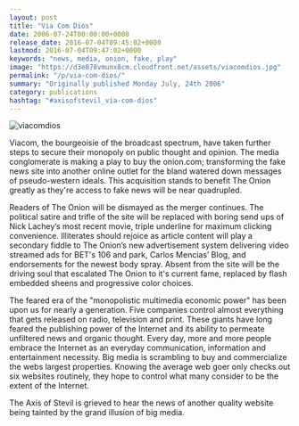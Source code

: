 ```yaml
---
layout: post
title: "Via Com Dios"
date: 2006-07-24T00:00:00+0000
release_date: 2016-07-04T09:45:02+0000
lastmod: 2016-07-04T09:47:02+0000
keywords: "news, media, onion, fake, play"
image: "https://d3e878vmunx8cm.cloudfront.net/assets/viacomdios.jpg"
permalink: "/p/via-com-dios/"
summary: "Originally published Monday July, 24th 2006"
category: publications
hashtag: "#axisofstevil_via-com-dios"
---
```


[Id_1]: https://d3e878vmunx8cm.cloudfront.net/assets/viacomdios.jpg "viacomdios"
![viacomdios][Id_1]

Viacom, the bourgeoisie of the broadcast spectrum, have taken further steps to secure their monopoly on public thought and opinion. The media conglomerate is making a play to buy the onion.com; transforming the fake news site into another online outlet for the bland watered down messages of pseudo-western ideals. This acquisition stands to benefit The Onion greatly as they're access to fake news will be near quadrupled.
            
Readers of The Onion will be dismayed as the merger continues.  The political satire and trifle of the site will be replaced with boring send ups of Nick Lachey’s most recent movie, triple underline for maximum clicking convenience. Illiterates should rejoice as article content will play a secondary fiddle to The Onion’s new advertisement system delivering video streamed ads for BET's 106 and park, Carlos Mencias’ Blog, and endorsements for the newest body spray.  Absent from the site will be the driving soul that escalated The Onion to it's current fame, replaced by flash embedded sheens and progressive color choices.
            
The feared era of the "monopolistic multimedia economic power" has been upon us for nearly a generation. Five companies control almost everything that gets released on radio, television and print. These giants have long feared the publishing power of the Internet and its ability to permeate unfiltered news and organic thought. Every day, more and more people embrace the Internet as an everyday communication, information and entertainment necessity. Big media is scrambling to buy and commercialize the webs largest properties. Knowing the average web goer only checks out six websites routinely, they hope to control what many consider to be the extent of the Internet.

The Axis of Stevil is grieved to hear the news of another quality website being tainted by the grand illusion of big media.
